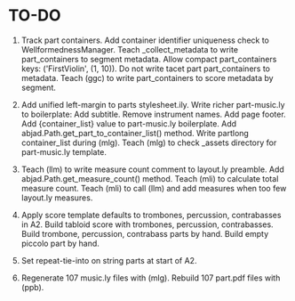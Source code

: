 TO-DO
=====

1.  Track part containers.
    Add container identifier uniqueness check to WellformednessManager.
    Teach _collect_metadata to write part_containers to segment metadata.
    Allow compact part_containers keys: ('FirstViolin', (1, 10)).
    Do not write tacet part part_containers to metadata.
    Teach (ggc) to write part_containers to score metadata by segment.

2.  Add unified left-margin to parts stylesheet.ily.
    Write richer part-music.ly to boilerplate:
        Add subtitle.
        Remove instrument names.
        Add page footer.
        Add {container_list} value to part-music.ly boilerplate.
    Add abjad.Path.get_part_to_container_list() method.
    Write partlong container_list during (mlg).
    Teach (mlg) to check _assets directory for part-music.ly template.

3.  Teach (llm) to write measure count comment to layout.ly preamble.
    Add abjad.Path.get_measure_count() method.
    Teach (mli) to calculate total measure count.
    Teach (mli) to call (llm) and add measures when too few layout.ly measures.

4.  Apply score template defaults to trombones, percussion, contrabasses in A2.
    Build tabloid score with trombones, percussion, contrabasses.
    Build trombone, percussion, contrabass parts by hand.
    Build empty piccolo part by hand.

5.  Set repeat-tie-into on string parts at start of A2.

6.  Regenerate 107 music.ly files with (mlg).
    Rebuild 107 part.pdf files with (ppb).
